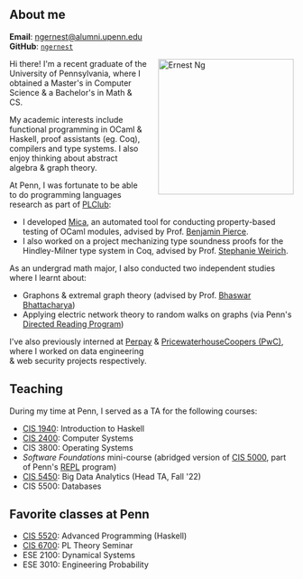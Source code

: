 ## About me
**Email**: [ngernest@alumni.upenn.edu](mailto:ngernest@alumni.upenn.edu)  
**GitHub**: [`ngernest`](https://github.com/ngernest)

<img src="/images/headshot.jpg" alt="Ernest Ng" align="right" style="width:25vw; height:auto; max-width:100%; max-height: 100%; margin-left: 20px"/> 
Hi there! I'm a recent graduate of the University of Pennsylvania, where I obtained a Master's in Computer Science & a Bachelor's in Math & CS. 

My academic interests include functional programming in OCaml & Haskell, proof assistants (eg. Coq),        compilers and type systems. I also enjoy thinking about abstract algebra & graph theory. 

At Penn, I was fortunate to be able to do programming languages research as part of [PLClub](https://www.seas.upenn.edu/~cis5520/current/index.html):                  
- I developed [Mica](https://github.com/ngernest/module_pbt/commits/dev), an automated tool for conducting property-based testing of OCaml modules, advised by Prof. [Benjamin Pierce](https://www.cis.upenn.edu/~bcpierce/).                       
- I also worked on a project mechanizing type soundness proofs for the Hindley-Milner type system in Coq, advised by Prof. [Stephanie Weirich](https://www.cis.upenn.edu/~sweirich/). 

As an undergrad math major, I also conducted two independent studies where I learnt about:
- Graphons & extremal graph theory (advised by Prof. [Bhaswar Bhattacharya](https://statistics.wharton.upenn.edu/profile/bhaswar/))
- Applying electric network theory to random walks on graphs (via Penn's [Directed Reading Program](https://www2.math.upenn.edu/~tbraz/drp/)) 

I've also previously interned at [Perpay](https://perpay.com) & [PricewaterhouseCoopers (PwC)](https://www.pwchk.com/en/issues/cybersecurity-and-privacy/dark-lab.html), where I worked on data engineering             
& web security projects respectively. 

## Teaching
During my time at Penn, I served as a TA for the following courses:
- [CIS 1940](https://www.seas.upenn.edu/~cis1940/spring23/): Introduction to Haskell 
- [CIS 2400](https://www.seas.upenn.edu/~cis2400/current/): Computer Systems
- CIS 3800: Operating Systems
- *Software Foundations* mini-course (abridged version of [CIS 5000](https://www.seas.upenn.edu/~cis5000/current/index.html), part of Penn's [REPL](https://penn-repl.github.io) program)
- [CIS 5450](https://www.seas.upenn.edu/~cis2400/current/): Big Data Analytics (Head TA, Fall '22)
- CIS 5500: Databases

## Favorite classes at Penn
- [CIS 5520](https://www.seas.upenn.edu/~cis5520/current/index.html): Advanced Programming (Haskell)
- [CIS 6700](https://github.com/plclub/cis6700-23sp): PL Theory Seminar
- ESE 2100: Dynamical Systems
- ESE 3010: Engineering Probability
